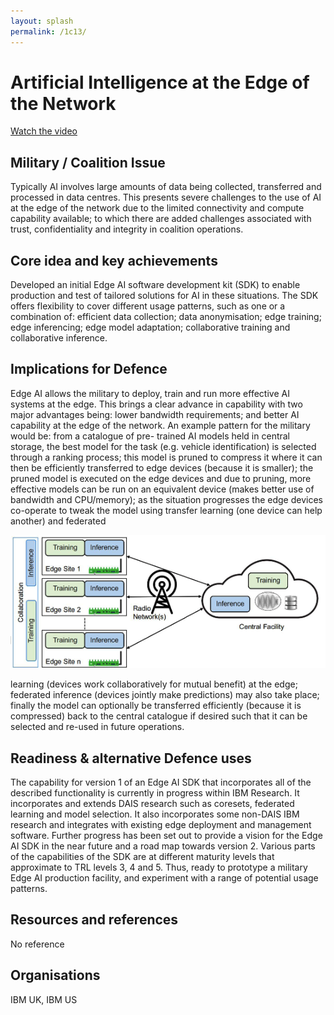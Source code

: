 ```yaml
---
layout: splash
permalink: /1c13/
---
```


# Artificial Intelligence at the Edge of the Network

[Watch the video](https://ibm.box.com/v/Showcase-1c13-video) 

## Military / Coalition Issue
Typically AI involves large amounts of data being collected, transferred and processed in data centres. This presents severe challenges to the use of AI at the edge of the network due to the limited connectivity and compute capability available; to which there are added challenges associated with trust, confidentiality and integrity in coalition operations.

## Core idea and key achievements
Developed an initial Edge AI software development kit (SDK) to enable production and test of tailored solutions for AI in these situations.
The SDK offers flexibility to cover different usage patterns, such as one or a combination of: efficient data collection; data anonymisation; edge training; edge inferencing; edge model adaptation; collaborative training and collaborative inference.

## Implications for Defence
Edge AI allows the military to deploy, train and run more effective AI systems at the edge. This brings a clear advance in capability with two major advantages being: lower bandwidth requirements; and better AI capability at the edge of the network.
An example pattern for the military would be: from a catalogue of pre- trained AI models held in central storage, the best model for the task (e.g. vehicle identification) is selected through a ranking process; this model is pruned to compress it where it can then be efficiently transferred to edge devices (because it is smaller); the pruned model is executed on the edge devices and due to pruning, more effective models can be run on an equivalent device (makes better use of bandwidth and CPU/memory); as the situation progresses the edge devices co-operate to tweak the model using transfer learning (one device can help another) and federated

![image info](/dais/achievements/images/1c13-fig1.png)

learning (devices work collaboratively for mutual benefit) at the edge; federated inference (devices jointly make predictions) may also take place; finally the model can optionally be transferred efficiently (because it is compressed) back to the central catalogue if desired such that it can be selected and re-used in future operations.

## Readiness & alternative Defence uses
The capability for version 1 of an Edge AI SDK that incorporates all of the described functionality is currently in progress within IBM Research. It incorporates and extends DAIS research such as coresets, federated learning and model selection. It also incorporates some non-DAIS IBM research and integrates with existing edge deployment and management software. Further progress has been set out to provide a vision for the Edge AI SDK in the near future and a road map towards version 2. Various parts of the capabilities of the SDK are at different maturity levels that approximate to TRL levels 3, 4 and 5. Thus, ready to prototype a military Edge AI production facility, and experiment with a range of potential usage patterns.

<!-- ![image info](/dais/achievements/images/1a02_figure1.jpg) -->

## Resources and references
No reference

## Organisations
IBM UK, IBM US
